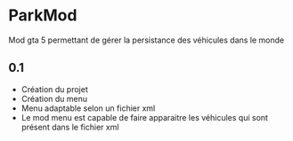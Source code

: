 # ParkMod
Mod gta 5 permettant de gérer la persistance des véhicules dans le monde 

## 0.1
- Création du projet
- Création du menu
- Menu adaptable selon un fichier xml
- Le mod menu est capable de faire apparaitre les véhicules qui sont présent dans le fichier xml

